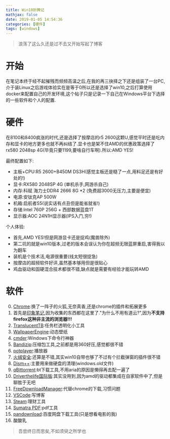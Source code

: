 ```yaml
---
title: Win10折腾记
mathjax: false
date: 2019-01-05 14:54:36
categories: [硬件]
tags: [windows]
---
```

> 浪荡了这么久还是过不去又开始写起了博客

# 开始
在笔记本终于经不起摧残而频频高温之后,在我的再三抉择之下还是组装了一台PC,介于装Linux之后游戏体验实在是等于0所以还是选择了win10,之后打算使用docker来配置自己的开发环境,这个帖子只是记录一下自己在Windows平台下选择的一些软件和个人的配置.

# 硬件
在8100和8400疯涨的时代,还是选择了按摩店的r5 2600这颗U,感觉平时还是吃内存和显卡的地方更多也就不再纠结了.显卡也是架不住AMD的优惠政策选择了rx580 2048sp 4G(毕竟只要1199,要啥自行车啊).所以:AMD YES!

最终配置如下:
- 主板+CPU:R5 2600+B450M DS3H(感觉主板还是糙了一点,用料足还是有好处的!)
- 显卡:RX580 2048SP 4G (单机杀手,网游杀自己)
- 内存:科赋 海力士DDR4 2666 8G *2 (免费超3000无压力,主要是便宜)
- 电源:安钛克AP 500W
- 机箱:启航者S5(说实话有点丑但是能省就省!)
- 存储:Intel 760P 256G + 西部数据蓝盘1T
- 显示器:AOC 24N1H显示器(IPS入门,穷!)

个人体验:
- 首先,AMD YES!但是网游显卡还是捉鸡(魔兽除外)
- 第二坑的就是win10版本,过老的版本会误认为你在超频无限蓝屏重启,害得我以为翻车
- 装机是个技术活,电源很重要(线太短很捉急)
- 按摩店的超频软件好评,虽然基本够用但是很贴心
- 鸡血驱动和固硬混合技术都很不错,缺点就是需要有经验才能玩转AMD

# 软件
0. [Chrome](https://www.google.com/chrome/):换了一阵子的火狐,无奈真香,还是chrome的插件和拓展更多
1. 首先是[印象笔记](https://www.yinxiang.com/),因为收集的东西都在这里了."为什么不用有道云?",因为**不支持firefox这种非主流的浏览器!!!**
2. [TranslucentTB](https://github.com/TranslucentTB/TranslucentTB):任务栏透明化小工具
3. [WallpaperEngine](https://store.steampowered.com/app/431960/Wallpaper_Engine/):动态壁纸
4. [cmder](https://www.jeffjade.com/2016/01/13/2016-01-13-windows-software-cmder/):Windows下命令行神器
5. [Bandizip](https://cn.bandisoft.com/bandizip/):压缩包工具,之前都是用360好压,感觉都很不错
6. [potplayer](https://potplayer.daum.net/):播放器
7. [火绒安全](https://www.huorong.cn/):还算是不错,其实win10自带也够了不过有个拦截弹窗的插件很不错
8. [Dism++](https://www.chuyu.me/zh-Hans/):主要用来做硬盘的清理(windows.old文件)
9. [qBittorrent](https://www.qbittorrent.org/):bt下载工具,不用aria的原因是懒得再去配一遍了
10. [Driverthelife国际版](https://www.drivethelife.com/):其实没用到,因为amd的驱动都集成在自家软件中了,但是聊胜于无吧
11. [FreeDownloadManager](https://www.freedownloadmanager.org/zh/):代替chrome的下载,习惯问题
12. [VSCode](https://code.visualstudio.com/):写博客
13. [Steam](https://store.steampowered.com/):理财工具
14. [Sumatra PDF](https://www.sumatrapdfreader.org/download-free-pdf-viewer.html):pdf工具
14. [pandownload](https://pandownload.com/):百度网盘下载工具(只是想看电影的我)
15. 酸酸乳



> 吾尝终日而思矣,不如须臾之所学也
